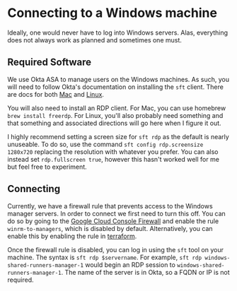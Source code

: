 # Connecting to a Windows machine

Ideally, one would never have to log into Windows servers. Alas,
everything does not always work as planned and sometimes one must.

## Required Software

We use Okta ASA to manage users on the Windows machines. As such, you will
need to follow Okta's documentation on installing the `sft` client. There
are docs for both [Mac](https://help.okta.com/en/prod/Content/Topics/Adv_Server_Access/docs/sft-osx.htm)
and [Linux](https://help.okta.com/en/prod/Content/Topics/Adv_Server_Access/docs/sft-ubuntu.htm).

You will also need to install an RDP client. For Mac, you can use homebrew
`brew install freerdp`. For Linux, you'll also probably need something and
that something and associated directions will go here when I figure it out.

I highly recommend setting a screen size for `sft rdp` as the default is nearly
unuseable. To do so, use the command `sft config rdp.screensize 1280x720`
replacing the resolution with whatever you prefer. You can also instead set
`rdp.fullscreen true`, however this hasn't worked well for me but feel
free to experiment.

## Connecting

Currently, we have a firewall rule that prevents access to the Windows manager servers.
In order to connect we first need to turn this off. You can do so by going to the 
[Google Cloud Console Firewall](https://console.cloud.google.com/networking/firewalls)
and enable the rule `winrm-to-managers`, which is disabled by default. Alternatively,
you can enable this by enabling the rule in [terraform](https://ops.gitlab.net/gitlab-com/gitlab-com-infrastructure/blob/master/environments/windows-ci/firewall.tf#L86).

Once the firewall rule is disabled, you can log in using the `sft` tool on your machine.
The syntax is `sft rdp $servername`. For example,
`sft rdp windows-shared-runners-manager-1` would begin an RDP session to `windows-shared-runners-manager-1`.
The name of the server is in Okta, so a FQDN or IP is not required.
